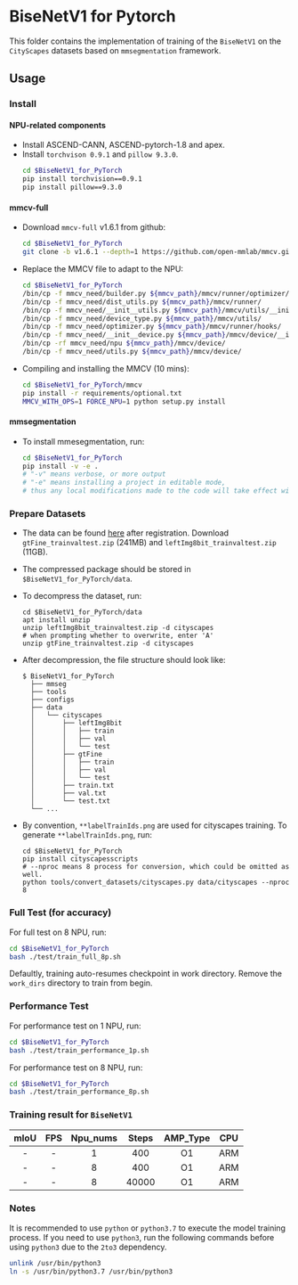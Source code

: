 # BiseNetV1 for Pytorch
This folder contains the implementation of training of the `BiseNetV1` on the `CityScapes` datasets based on `mmsegmentation` framework.

## Usage
### Install
#### NPU-related components
- Install ASCEND-CANN, ASCEND-pytorch-1.8 and apex.
- Install `torchvison 0.9.1` and `pillow 9.3.0`.
  ```bash
  cd $BiseNetV1_for_PyTorch
  pip install torchvision==0.9.1
  pip install pillow==9.3.0
  ```

#### mmcv-full
- Download `mmcv-full` v1.6.1 from github:
  ```bash
  cd $BiseNetV1_for_PyTorch
  git clone -b v1.6.1 --depth=1 https://github.com/open-mmlab/mmcv.git
  ```

- Replace the MMCV file to adapt to the NPU:
  ```bash
  cd $BiseNetV1_for_PyTorch
  /bin/cp -f mmcv_need/builder.py ${mmcv_path}/mmcv/runner/optimizer/
  /bin/cp -f mmcv_need/dist_utils.py ${mmcv_path}/mmcv/runner/
  /bin/cp -f mmcv_need/__init__utils.py ${mmcv_path}/mmcv/utils/__init__.py
  /bin/cp -f mmcv_need/device_type.py ${mmcv_path}/mmcv/utils/
  /bin/cp -f mmcv_need/optimizer.py ${mmcv_path}/mmcv/runner/hooks/
  /bin/cp -f mmcv_need/__init__device.py ${mmcv_path}/mmcv/device/__init__.py
  /bin/cp -rf mmcv_need/npu ${mmcv_path}/mmcv/device/
  /bin/cp -f mmcv_need/utils.py ${mmcv_path}/mmcv/device/
  ```

- Compiling and installing the MMCV (10 mins):
  ```bash
  cd $BiseNetV1_for_PyTorch/mmcv
  pip install -r requirements/optional.txt
  MMCV_WITH_OPS=1 FORCE_NPU=1 python setup.py install
  ```
  
#### mmsegmentation
- To install mmesegmentation, run:
  ```bash
  cd $BiseNetV1_for_PyTorch
  pip install -v -e .
  # "-v" means verbose, or more output
  # "-e" means installing a project in editable mode,
  # thus any local modifications made to the code will take effect without reinstallation.
  ```

### Prepare Datasets
- The data can be found [here](https://www.cityscapes-dataset.com/downloads/) after registration. Download `gtFine_trainvaltest.zip` (241MB) and `leftImg8bit_trainvaltest.zip` (11GB). 
- The compressed package should be stored in `$BiseNetV1_for_PyTorch/data`.
- To decompress the dataset, run:
  ```shell
  cd $BiseNetV1_for_PyTorch/data
  apt install unzip
  unzip leftImg8bit_trainvaltest.zip -d cityscapes
  # when prompting whether to overwrite, enter 'A'
  unzip gtFine_trainvaltest.zip -d cityscapes
  ```
- After decompression, the file structure should look like:
  ```none
  $ BiseNetV1_for_PyTorch
    ├── mmseg
    ├── tools
    ├── configs
    ├── data
    │   └── cityscapes
    │       ├── leftImg8bit
    │       │   ├── train
    │       │   ├── val
    │       │   └── test
    │       ├── gtFine
    │       │   ├── train
    │       │   ├── val
    │       │   └── test
    │       ├── train.txt
    │       ├── val.txt
    │       └── test.txt
    └── ... 
  ```

- By convention, `**labelTrainIds.png` are used for cityscapes training. To generate `**labelTrainIds.png`, run:
  ```shell
  cd $BiseNetV1_for_PyTorch
  pip install cityscapesscripts
  # --nproc means 8 process for conversion, which could be omitted as well.
  python tools/convert_datasets/cityscapes.py data/cityscapes --nproc 8
  ```

### Full Test (for accuracy)
For full test on 8 NPU, run:
```bash
cd $BiseNetV1_for_PyTorch
bash ./test/train_full_8p.sh
```
Defaultly, training auto-resumes checkpoint in work directory. Remove the `work_dirs` directory to train from begin.

### Performance Test
For performance test on 1 NPU, run:

```bash
cd $BiseNetV1_for_PyTorch
bash ./test/train_performance_1p.sh
```

For performance test on 8 NPU, run:

```bash
cd $BiseNetV1_for_PyTorch
bash ./test/train_performance_8p.sh
```

### Training result for `BiseNetV1`

| mIoU | FPS | Npu_nums | Steps | AMP_Type | CPU |
|:----:|:---:|:--------:|:-----:|:--------:|:---:|
|  -   |  -  |    1     |  400  |    O1    | ARM |
|  -   |  -  |    8     |  400  |    O1    | ARM |
|  -   |  -  |    8     | 40000 |    O1    | ARM |

### Notes
It is recommended to use `python` or `python3.7` to execute the model training process. If you need to use `python3`, run the following commands before using `python3` due to the `2to3` dependency.
```bash
unlink /usr/bin/python3
ln -s /usr/bin/python3.7 /usr/bin/python3
```